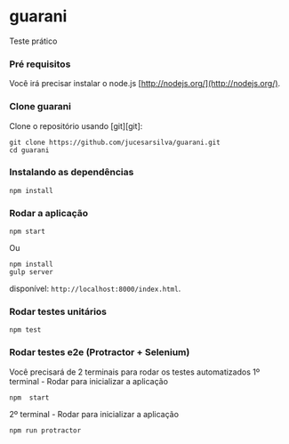 # guarani
Teste prático

### Pré requisitos
Você irá precisar instalar o node.js
[http://nodejs.org/](http://nodejs.org/).

### Clone guarani
Clone o repositório usando [git][git]:
```
git clone https://github.com/jucesarsilva/guarani.git
cd guarani
```
### Instalando as dependências
```
npm install
```
### Rodar a aplicação
```
npm start
```
Ou
```
npm install
gulp server
```
disponível: `http://localhost:8000/index.html`.
### Rodar testes unitários
```
npm test
```
### Rodar testes e2e (Protractor + Selenium)
Você precisará de 2 terminais para rodar os testes automatizados
1º terminal - Rodar para inicializar a aplicação
```
npm  start
```
2º terminal - Rodar para inicializar a aplicação
```
npm run protractor
```
